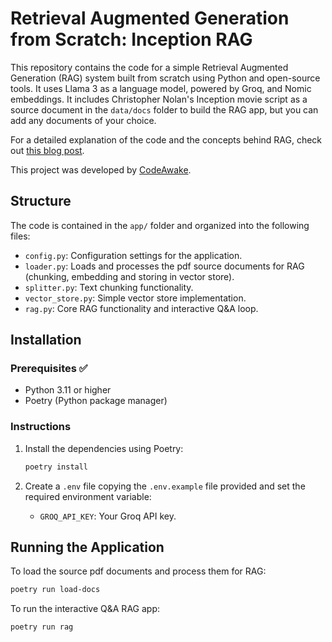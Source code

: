 # Retrieval Augmented Generation from Scratch: Inception RAG

This repository contains the code for a simple Retrieval Augmented Generation (RAG) system built from scratch using Python and open-source tools. It uses Llama 3 as a language model, powered by Groq, and Nomic embeddings. It includes Christopher Nolan's Inception movie script as a source document in the `data/docs` folder to build the RAG app, but you can add any documents of your choice.

For a detailed explanation of the code and the concepts behind RAG, check out [this blog post](https://codeawake.com/blog/rag-from-scratch).

This project was developed by [CodeAwake](https://codeawake.com).

## Structure

The code is contained in the `app/` folder and organized into the following files:

- `config.py`: Configuration settings for the application.
- `loader.py`: Loads and processes the pdf source documents for RAG (chunking, embedding and storing in vector store).
- `splitter.py`: Text chunking functionality.
- `vector_store.py`: Simple vector store implementation.
- `rag.py`: Core RAG functionality and interactive Q&A loop.

## Installation

### Prerequisites ✅

- Python 3.11 or higher
- Poetry (Python package manager)

### Instructions

1. Install the dependencies using Poetry:

    ```bash
    poetry install
    ```

2. Create a `.env` file copying the `.env.example` file provided and set the required environment variable:
    - `GROQ_API_KEY`: Your Groq API key.
  
## Running the Application

To load the source pdf documents and process them for RAG:

```bash
poetry run load-docs
```

To run the interactive Q&A RAG app:

```bash
poetry run rag
```